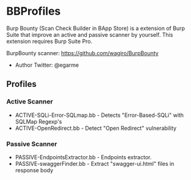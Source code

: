 # BBProfiles
Burp Bounty (Scan Check Builder in BApp Store) is a extension of Burp Suite that improve an active and passive scanner by yourself. This extension requires Burp Suite Pro. 

BurpBounty scanner: https://github.com/wagiro/BurpBounty
* Author Twitter: @egarme

## Profiles
### Active Scanner
* ACTIVE-SQLi-Error-SQLmap.bb - Detects "Error-Based-SQLi" with SQLMap Regexp's 
* ACTIVE-OpenRedirect.bb - Detect "Open Redirect" vulnerability

### Passive Scanner
* PASSIVE-EndpointsExtractor.bb - Endpoints extractor.
* PASSIVE-swaggerFinder.bb - Extract "swagger-ui.html" files in response body  
